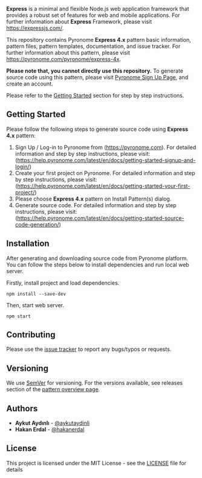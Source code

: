 **Express** is a minimal and flexible Node.js web application framework that provides a robust set of features for web and mobile applications. For further information about **Express** Framework, please visit https://expressjs.com/.

This repository contains Pyronome **Express 4.x** pattern basic information, pattern files, pattern templates, documentation, and issue tracker. For further information about this pattern, please visit https://pyronome.com/pyronome/express-4x.

**Please note that, you cannot directly use this repository.** To generate source code using this pattern, please visit [Pyronome Sign Up Page](https://pyronome.com/builder/signup), and create an account.

Please refer to the [Getting Started](https://github.com/pyronome/pattern-express-4x#getting-started) section for step by step instructions.

## Getting Started

Please follow the following steps to generate source code using **Express 4.x** pattern:

1. Sign Up / Log-in to Pyronome from (https://pyronome.com). For detailed information and step by step instructions, please visit: (https://help.pyronome.com/latest/en/docs/getting-started-signup-and-login/)
2. Create your first project on Pyronome. For detailed information and step by step instructions, please visit: (https://help.pyronome.com/latest/en/docs/getting-started-your-first-project/)
3. Please choose **Express 4.x** pattern on Install Pattern(s) dialog.
4. Generate source code. For detailed information and step by step instructions, please visit: (https://help.pyronome.com/latest/en/docs/getting-started-source-code-generation/)

## Installation

After generating and downloading source code from Pyronome platform. You can follow the steps below to install dependencies and run local web server.

Firstly, install project and load dependencies.

```console
npm install --save-dev
```

Then, start web server.

```console
npm start
```

## Contributing

Please use the [issue tracker](https://github.com/pyronome/pattern-express-4x/issues) to report any bugs/typos or requests.

## Versioning

We use [SemVer](http://semver.org/) for versioning. For the versions available, see releases section of the [pattern overview page](https://pyronome.com/pyronome/express-4x#Overview). 

## Authors

* **Aykut Aydınlı** - [@aykutaydinli](https://github.com/aykutaydinli)
* **Hakan Erdal** - [@hakanerdal](https://github.com/hakanerdal)

## License

This project is licensed under the MIT License - see the [LICENSE](https://github.com/pyronome/pattern-express-4x/blob/master/LICENSE) file for details
